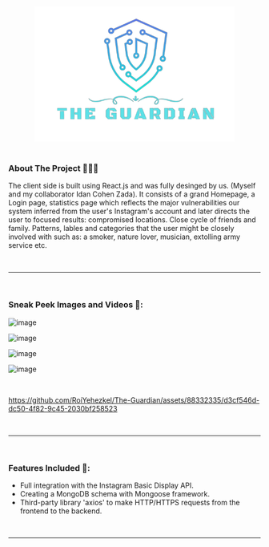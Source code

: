 <!-- PROJECT LOGO -->
<br />
<div align="center">
    <a href="#">
     <img src="public/images/logo.png" alt="vioreach" width="400" height="270" style="pointer-events: none;" />
    </a>
   
</div>

<br />

<!-- ABOUT THE PROJECT -->

### About The Project 👨‍👩‍👧

The client side is built using React.js and was fully desinged by us. (Myself and my collaborator Idan Cohen Zada). It consists of a grand Homepage, a Login page, statistics page which reflects the major vulnerabilities our system inferred from the user's Instagram's account and later directs the user to focused results: compromised locations. Close cycle of friends and family. Patterns, lables and categories that the user might be closely involved with such as: a smoker, nature lover, musician, extolling army service etc.

<br />

---

<br />

### Sneak Peek Images and Videos 🔎:
![image](https://github.com/idanCohenZ/The-Guardian/assets/101664812/49cc99c8-c6f2-4261-9d6a-14171c96e91f)

![image](https://github.com/idanCohenZ/The-Guardian/assets/101664812/228c23fb-d909-45d7-a5a1-d66b3103a8d2)

![image](https://github.com/idanCohenZ/The-Guardian/assets/101664812/cf9f5403-e5a4-434f-8580-8028f6238541)

![image](https://github.com/idanCohenZ/The-Guardian/assets/101664812/69bf117f-0f9f-42dd-bcfb-6ff2c692e2f7)





<br />

https://github.com/RoiYehezkel/The-Guardian/assets/88332335/d3cf546d-dc50-4f82-9c45-2030bf258523

<br />

---

<br />

### Features Included 🚀:

- Full integration with the Instagram Basic Display API.
- Creating a MongoDB schema with Mongoose framework.
- Third-party library 'axios' to make HTTP/HTTPS requests from the frontend to the backend.

<br />

---

<br />
